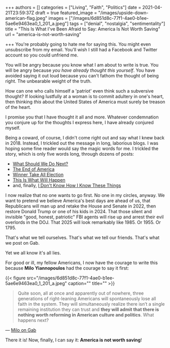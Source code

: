 +++
authors = []
categories = ["Living", "Faith", "Politics"]
date = 2021-04-21T23:59:37Z
draft = true
featured_image = "/images/upside-down-american-flag.jpeg"
images = ["/images/6d851d8c-77f1-4ae0-b1ee-5ae6e9463ea0_1_201_a.jpeg"]
tags = ["denial", "nostalgia", "sentimentality"]
title = "This Is What I've Been Afraid to Say: America Is Not Worth Saving"
url = "america-is-not-worth-saving"

+++
You're probably going to hate me for saying this. You might even unsubscribe from my email. You'll wish I still had a Facebook and Twitter account so you could unfriend me.

You will be angry because you know what I am about to write is true. You will be angry because _you have already thought this yourself_. You have avoided saying it out loud because you can't fathom the thought of being right. The unbearable weight of the truth.

How can one who calls himself a 'patriot' even think such a subversive thought? If looking lustfully at a woman is to commit adultery in one's heart, then thinking _this_ about the United States of America must surely be treason of the heart.

I promise you that I have thought it all and more. Whatever condemnation you conjure up for the thoughts I express here, I have already conjured myself.

Being a coward, of course, I didn't come right out and say what I knew back in 2018. Instead, I trickled out the message in long, laborious blogs. I was hoping some fine reader would say the magic words for me. I trickled the story, which is only five words long, through dozens of posts:

* [What Should We Do Next?](https://www.hennessysview.com/2018/08/10/what-should-we-do-next/)
* [The End of America](https://www.hennessysview.com/the-end-of-america/)
* [Winner Take All Election](https://www.hennessysview.com/winner-take-all-election/)
* [This Is What Will Happen](https://www.hennessysview.com/this-is-what-will-happen/)
* and, finally, [I Don't Know How I Know These Things](https://www.hennessysview.com/i-dont-know/)

I now realize that no one wants to go first. No one in my circles, anyway. We want to pretend we believe America's best days are ahead of us, that Republicans will man up and retake the House and Senate in 2022, then restore Donald Trump or one of his kids in 2024. That those silent and invisible "good, honest, patriotic" FBI agents will rise up and arrest their evil overlords in the DOJ. That 2025 will look remarkably like 1985. Or 1955. Or 1795.

That's what we tell ourselves. That's what we tell our friends. That's what we post on Gab.

Yet we all know it's all lies.

For good or ill, my fellow Americans, I now have the courage to write this because **Milo** **Yiannopoulos** had the courage to say it first:

{{< figure src="/images/6d851d8c-77f1-4ae0-b1ee-5ae6e9463ea0_1_201_a.jpeg" caption="" title="" >}}

> Quite soon, all at once and apparently out of nowhere, three generations of right-leaning Americans will spontaneously lose all faith in the system. They will simultaneously realize there isn’t a single remaining institution they can trust and **they will admit that there is nothing worth reforming in American culture and politics**. What happens next?

— [Milo on Gab](https://gab.com/m/posts/106104210286491243)

There it is! Now, finally, I can say it: **America is not worth saving**!
